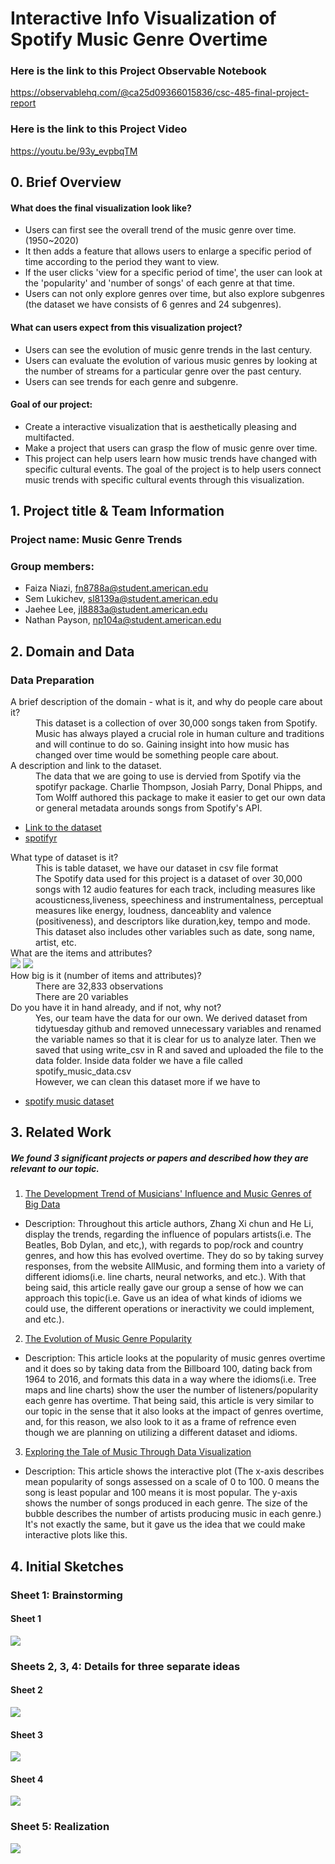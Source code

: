 # Interactive Info Visualization of Spotify Music Genre Overtime
### Here is the link to this Project Observable Notebook 
https://observablehq.com/@ca25d09366015836/csc-485-final-project-report

### Here is the link to this Project Video 
https://youtu.be/93y_evpbqTM

## 0. Brief Overview

#### What does the final visualization look like?
- Users can first see the overall trend of the music genre over time. (1950~2020)
- It then adds a feature that allows users to enlarge a specific period of time according to the period they want to view.
- If the user clicks 'view for a specific period of time', the user can look at the 'popularity' and 'number of songs' of each genre at that time.
- Users can not only explore genres over time, but also explore subgenres (the dataset we have consists of 6 genres and 24 subgenres).

#### What can users expect from this visualization project?
- Users can see the evolution of music genre trends in the last century.
- Users can evaluate the evolution of various music genres by looking at the number of streams for a particular genre over the past century.
- Users can see trends for each genre and subgenre.

#### Goal of our project: 
- Create a interactive visualization that is aesthetically pleasing and multifacted. 
- Make a project that users can grasp the flow of music genre over time.
- This project can help users learn how music trends have changed with specific cultural events. The goal of the project is to help users connect music trends with specific cultural events through this visualization.


## 1. Project title & Team Information
### Project name: Music Genre Trends
### Group members: 
- Faiza Niazi, fn8788a@student.american.edu 
- Sem Lukichev, sl8139a@student.american.edu 
- Jaehee Lee, jl8883a@student.american.edu
- Nathan Payson, np104a@student.american.edu

## 2. Domain and Data

### Data Preparation 

<dl>
  <dt> A brief description of the domain - what is it, and why do people care about it? </dt> 
  <dd> This dataset is a collection of over 30,000 songs taken from Spotify. Music has always played a crucial role in human culture and traditions and will continue to do so. Gaining insight into how music has changed over time would be something people care about. </dd>

  <dt> A description and link to the dataset. </dt> 
  <dd>The data that we are going to use is dervied from Spotify via the spotifyr package. Charlie Thompson, Josiah Parry, Donal Phipps, and Tom Wolff authored this package to make it easier to get our own data or general metadata arounds songs from Spotify's API.  </dd> 
</dl> 

- [Link to the dataset](https://github.com/rfordatascience/tidytuesday/blob/master/data/2020/2020-01-21/readme.md)
- [spotifyr](https://www.rcharlie.com/spotifyr/)


<dl> 
  <dt> What type of dataset is it? </dt> 
  <dd> This is table dataset, we have our dataset in csv file format </dd> 
  <dd> The Spotify data used for this project is a dataset of over 30,000 songs with 12 audio features for each track, including measures like acousticness,liveness, speechiness and instrumentalness, perceptual measures like energy, loudness, danceablity and valence (positiveness), and descriptors like duration,key, tempo and mode. This dataset also includes other variables such as date, song name, artist, etc. </dd> 
  
  <dt> What are the items and attributes? </dt> 
 
<img src = "image_folder/variable_description.png">
<img src = "image_folder/summary_spotify_data.png">

  <dt> How big is it (number of items and attributes)? </dt> 
  <dd> There are 32,833 observations </dd> 
  <dd> There are 20 variables </dd> 
  
  <dt> Do you have it in hand already, and if not, why not? </dt> 
  <dd> Yes, our team have the data for our own. We derived dataset from tidytuesday github and removed unnecessary variables and renamed the variable names so that it is clear for us to analyze later. Then we saved that using write_csv in R and saved and uploaded the file to the data folder. Inside data folder we have a file called spotify_music_data.csv </dd> 
  <dd> However, we can clean this dataset more if we have to </dd> 
  
  
- [spotify music dataset](https://github.com/jaehee99/CSC_485_Music_Project/tree/main/data)

</dl>


## 3. Related Work
##### We found 3 significant projects or papers and described how they are relevant to our topic.

1. [The Development Trend of Musicians' Influence and Music Genres
of Big Data](https://www.proquest.com/openview/17bb5be076553ced83db813f341274a9/1?pq-origsite=gscholar&cbl=2040555)
- Description: Throughout this article authors, Zhang Xi chun and He Li, display the trends, regarding the influence of populars artists(i.e. The Beatles, Bob Dylan, and etc,), with regards to pop/rock and country genres, and how this has evolved overtime. They do so by taking survey responses, from the website AllMusic, and forming them into a variety of different idioms(i.e. line charts, neural networks, and etc.). With that being said, this article really gave our group a sense of how we can approach this topic(i.e. Gave us an idea of what kinds of idioms we could use, the different operations or ineractivity we could implement, and etc.).

2. [The Evolution of Music Genre Popularity](https://thedataface.com/2016/09/culture/genre-lifecycles)
- Description: This article looks at the popularity of music genres overtime and it does so by taking data from the Billboard 100, dating back from 1964 to 2016, and formats this data in a way where the idioms(i.e. Tree maps and line charts) show the user the number of listeners/popularity each genre has overtime. That being said, this article is very similar to our topic in the sense that it also looks at the impact of genres overtime, and, for this reason, we also look to it as a frame of refrence even though we are planning on utilizing a different dataset and idioms.     

3. [Exploring the Tale of Music Through Data Visualization](https://www.analyticsvidhya.com/blog/2020/12/exploring-the-tale-of-music-through-data-visualization/)
- Description: This article shows the interactive plot (The x-axis describes mean popularity of songs assessed on a scale of 0 to 100. 0 means the song is least popular and 100 means it is most popular. The y-axis shows the number of songs produced in each genre. The size of the bubble describes the number of artists producing music in each genre.) It's not exactly the same, but it gave us the idea that we could make interactive plots like this.




## 4. Initial Sketches
### Sheet 1: Brainstorming
#### Sheet 1 
<img src = "image_folder/sheet1.png"> 

### Sheets 2, 3, 4: Details for three separate ideas

#### Sheet 2
<img src = "image_folder/sheet2.png">

#### Sheet 3 
<img src = "image_folder/sheet3.png">

#### Sheet 4
<img src = "image_folder/sheet4.png">

### Sheet 5: Realization
<img src = "image_folder/sheet5.png">

